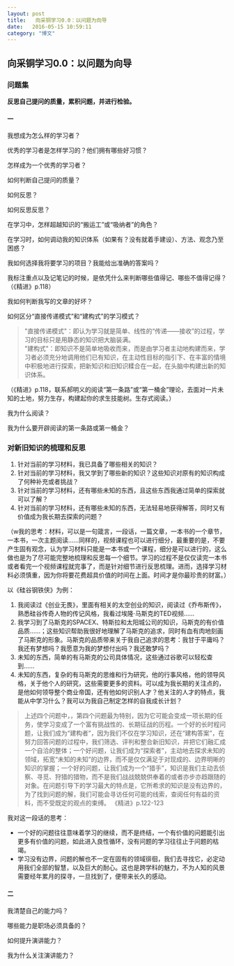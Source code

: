 ```yaml
---
layout: post
title:   向采铜学习0.0：以问题为向导
date:   2016-05-15 10:59:11
category: "博文"
---
```


## 向采铜学习0.0：以问题为向导

### 问题集
**反思自己提问的质量，累积问题，并进行检验。**


#### 一

我想成为怎么样的学习者？

优秀的学习者是怎样学习的？他们拥有哪些好习惯？

怎样成为一个优秀的学习者？

如何判断自己提问的质量？

如何反思？

如何反思反思？

在学习中，怎样超越知识的“搬运工”或“吸纳者”的角色？

在学习时，如何调动我的知识体系（如果有？没有就着手建设）、方法、观念乃至困惑？

我如何选择我将要学习的项目？我能给出准确的答案吗？

我标注重点以及记笔记的时候，是依凭什么来判断哪些值得记、哪些不值得记得？（《精进》p.118）

我如何判断我写的文章的好坏？

如何区分“直接传递模式”和“建构式”的学习模式？

>"直接传递模式"：即认为学习就是简单、线性的“传递——接收”的过程，学习的目标只是用静态的知识把大脑装满。  
>"建构式"：即知识不是简单地吸收而来，而是由学习者主动地构建而来，学习者必须充分地调用他们已有知识，在主动性目标的指引下、在丰富的情境中积极地进行探索，把新知识和旧知识糅合在一起，在头脑中构建出新的知识体系。  

（《精进》p.118，联系郝明义的阅读“第一条路”或“第一桶金”理论，去面对一片未知的土地，努力生存，构建起你的求生技能树。生存式阅读。）

我为什么阅读？

我为什么要开辟阅读的第一条路或第一桶金？

### 对新旧知识的梳理和反思

1. 针对当前的学习材料，我已具备了哪些相关的知识？
2. 针对当前的学习材料，我又学到了哪些新的知识？这些知识对原有的知识构成了何种补充或者挑战？
3. 针对当前的学习材料，还有哪些未知的东西，且这些东西我通过简单的探索就可以了解？
4. 针对当前的学习材料，还有哪些未知的东西，无法轻易地获得解答，同时又有价值成为我长期去探索的问题？

（w我的思考：材料，可以是一句箴言，一段话，一篇文章，一本书的一个章节，一本书，一次主题阅读……同样的，视频课程也可以进行细分，最重要的是，不要产生固有观念，认为学习材料只能是一本书或一个课程，细分是可以进行的，这么做也是为了尽可能完整地梳理和反思每一个细节。学习的过程不是仅仅读完一本书或者看完一个视频课程就完事了，而是针对细节进行反思梳理。进而，选择学习材料必须慎重，因为你将要花费超具价值的时间在上面。时间才是你最珍贵的财富。）


以《硅谷钢铁侠》为例：  

1. 我阅读过《创业无畏》，里面有相关的太空创业的知识，阅读过《乔布斯传》，熟悉硅谷传奇人物的传记风格，我看过埃隆·马斯克的TED视频……
2. 我学习到了马斯克的SPACEX、特斯拉和太阳城公司的知识，马斯克的有价值品质……；这些知识帮助我很好地理解了马斯克的追求，同时有血有肉地刻画了马斯克的形象。马斯克的品质带来关于我自己追求的思考：我甘于平庸吗？我还有梦想吗？我愿意为我的梦想付出吗？我还敢梦吗？
3. 未知的东西，简单的有马斯克的公司具体情况，这些通过谷歌可以轻松查到……
4. 未知的东西，复杂的有马斯克的思维和行为研究，他的行事风格，他的领导风格，关于他个人的研究，这些需要更多的资料。可以成为我长期的关注点的，是他如何领导整个商业帝国，还有他如何识别人才？他关注的人才的特点，我能从中学习什么？我可以为我自己制定怎样的自我成长计划？



>上述四个问题中，，第四个问题最为特别，因为它可能会变成一项长期的任务，使学习变成了一个富有挑战性的、长期征战的历程。一个好的长时程问题，让我们成为“建构者”，因为我们不仅在学习知识，还在“建构答案”，在努力回答问题的过程中，我们筛选、评判和整合新旧知识，并把它们融汇成一个自洽的整体；一个好问题，让我们成为“探索者”，主动地去探求未知的领域，拓宽“未知的未知”的边界，而不是仅仅满足于对现成的、边界明晰的知识的掌握；一个好的问题，让我们成为一个“猎手”，知识是我们主动去侦察、寻觅、狩猎的猎物，而不是我们战战兢兢供奉着的或者亦步亦趋跟随的对象。在问题引导下的学习最大的特点是，它所希求的知识是没有边界的，为了找到问题的解，我们可能会寻访任何可能的线索，查阅任何有益的资料，而不受既定的观点的束缚。
《精进》p.122-123



我对这一段话的思考：  

* 一个好的问题往往意味着学习的继续，而不是终结，一个有价值的问题能引出更多有价值的问题，如此进入良性循环，没有问题的学习往往止于问题的枯竭。
* 学习没有边界，问题的解也不一定在固有的领域徘徊，我们去寻找它，必定动用我们全部的智慧，以及巨大的耐心。这也是跨学科的魅力，不为人知的风景需要经年累月的探寻，一旦找到了，便带来长久的感动。





#### 二

我清楚自己的能力吗？

哪些能力是职场必须具备的？

如何提升演讲能力？

我为什么关注演讲能力？